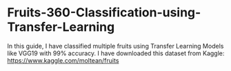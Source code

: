 # Fruits-360-Classification-using-Transfer-Learning
In this guide, I have classified multiple fruits using Transfer Learning Models like VGG19 with 99% accuracy. I have downloaded this dataset from Kaggle: https://www.kaggle.com/moltean/fruits
